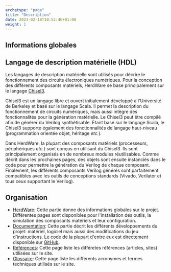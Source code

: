 ```yaml
---
archetype: "page"
title: "Description"
date: 2023-02-18T10:52:46+01:00
weight: 1
---
```


## Informations globales

## Langage de description matérielle (HDL)

Les langages de description matérielle sont utilisés pour décrire le fonctionnement des circuits électroniques numériques.
Pour la conception des différents composants matériels, HerdWare se base principalement sur le langage [Chisel3](https://www.chisel-lang.org/).

Chisel3 est un langage libre et ouvert initialement développé à l'Université de Berkeley et basé sur le langage Scala.
Il permet la description du fonctionnement de circuits numériques, mais aussi intègre des fonctionnalités pour la génération matérielle.
Le Chisel3 peut être compilé afin de générer du Verilog synthétisable.
Étant basé sur le langage Scala, le Chisel3 supporte également des fonctionnalités de langage haut-niveau (programmation orientée objet, héritage *etc.*).

Dans HerdWare, la plupart des composants matériels (processeurs, périphériques *etc.*) sont conçus en utilisant du Chisel3.
Ils sont principalement organisés en de nombreux modules réutilisables.
Comme décrit dans les prochaines pages, des objets sont ensuite instanciés dans le code pour permettre la génération du Verilog de chaque composant.
Finalement, les différents composants Verilog générés sont parfaitement compatibles avec les outils de conceptions standards (Vivado, Verilator et tous ceux supportant le Verilog).


## Organisation

- [HerdWare](/fr/all): Cette partie donne des informations globales sur le projet.
Différentes pages sont disponibles pour l'installation des outils, la simulation des composants matériels et leur configuration.
- [Documentation](/doc): Cette partie décrit les différents développements du projet: matériel, logiciel mais aussi des modifications du jeu d'instructions.
Le code de la plupart d'entre eux est directement disponible sur [GitHub](https://github.com/herd-ware).
- [Références](/fr/refs): Cette page liste les différetes références (articles, sites) utilisées sur le site.
- [Glossaire](/fr/gls): Cette page liste les différents acronymes et termes techniques utilisés sur le site.